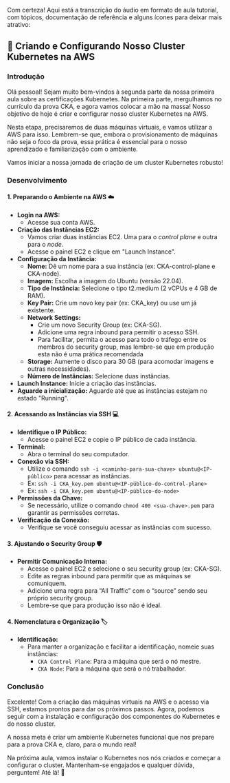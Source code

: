 Com certeza! Aqui está a transcrição do áudio em formato de aula tutorial, com tópicos, documentação de referência e alguns ícones para deixar mais atrativo:

## 🚀 Criando e Configurando Nosso Cluster Kubernetes na AWS

### Introdução

Olá pessoal! Sejam muito bem-vindos à segunda parte da nossa primeira aula sobre as certificações Kubernetes. Na primeira parte, mergulhamos no currículo da prova CKA, e agora vamos colocar a mão na massa! Nosso objetivo de hoje é criar e configurar nosso cluster Kubernetes na AWS.

Nesta etapa, precisaremos de duas máquinas virtuais, e vamos utilizar a AWS para isso. Lembrem-se que, embora o provisionamento de máquinas não seja o foco da prova, essa prática é essencial para o nosso aprendizado e familiarização com o ambiente.

Vamos iniciar a nossa jornada de criação de um cluster Kubernetes robusto!

### Desenvolvimento

#### 1. Preparando o Ambiente na AWS ☁️

*   **Login na AWS:**
    *   Acesse sua conta AWS.
*   **Criação das Instâncias EC2:**
    *   Vamos criar duas instâncias EC2. Uma para o *control plane* e outra para o *node*.
    *   Acesse o painel EC2 e clique em "Launch Instance".
*   **Configuração da Instância:**
    *   **Nome:** Dê um nome para a sua instância (ex: CKA-control-plane e CKA-node).
    *   **Imagem:** Escolha a imagem do Ubuntu (versão 22.04).
    *   **Tipo de Instância:** Selecione o tipo t2.medium (2 vCPUs e 4 GB de RAM).
    *   **Key Pair:** Crie um novo key pair (ex: CKA_key) ou use um já existente.
    *   **Network Settings:**
        *   Crie um novo Security Group (ex: CKA-SG).
        *   Adicione uma regra inbound para permitir o acesso SSH.
        *   Para facilitar, permita o acesso para todo o tráfego entre os membros do security group, mas lembre-se que em produção esta não é uma prática recomendada
    *   **Storage:** Aumente o disco para 30 GB (para acomodar imagens e outras necessidades).
    *   **Número de Instâncias:** Selecione duas instâncias.
*   **Launch Instance:** Inicie a criação das instâncias.
*   **Aguarde a inicialização:** Aguarde até que as instâncias estejam no estado "Running".

#### 2. Acessando as Instâncias via SSH 💻

*   **Identifique o IP Público:**
    *   Acesse o painel EC2 e copie o IP público de cada instância.
*   **Terminal:**
    *   Abra o terminal do seu computador.
*   **Conexão via SSH:**
    *   Utilize o comando `ssh -i <caminho-para-sua-chave> ubuntu@<IP-público>` para acessar as instâncias.
    *   Ex: `ssh -i CKA_key.pem ubuntu@<IP-público-do-control-plane>`
    *   Ex: `ssh -i CKA_key.pem ubuntu@<IP-público-do-node>`
*   **Permissões da Chave:**
    *   Se necessário, utilize o comando `chmod 400 <sua-chave>.pem` para garantir as permissões corretas.
*   **Verificação da Conexão:**
    *   Verifique se você conseguiu acessar as instâncias com sucesso.

#### 3. Ajustando o Security Group 🛡️

*   **Permitir Comunicação Interna:**
    *   Acesse o painel EC2 e selecione o seu security group (ex: CKA-SG).
    *   Edite as regras inbound para permitir que as máquinas se comuniquem.
    *   Adicione uma regra para “All Traffic” com o “source” sendo seu próprio security group.
    *   Lembre-se que para produção isso não é ideal.

#### 4. Nomenclatura e Organização 🏷️

*   **Identificação:**
    *   Para manter a organização e facilitar a identificação, nomeie suas instâncias:
        *   `CKA Control Plane`: Para a máquina que será o nó mestre.
        *   `CKA Node`: Para a máquina que será o nó trabalhador.

### Conclusão

Excelente! Com a criação das máquinas virtuais na AWS e o acesso via SSH, estamos prontos para dar os próximos passos. Agora, podemos seguir com a instalação e configuração dos componentes do Kubernetes e do nosso cluster.

A nossa meta é criar um ambiente Kubernetes funcional que nos prepare para a prova CKA e, claro, para o mundo real!

Na próxima aula, vamos instalar o Kubernetes nos nós criados e começar a configurar o cluster. Mantenham-se engajados e qualquer dúvida, perguntem! Até lá! 👋
